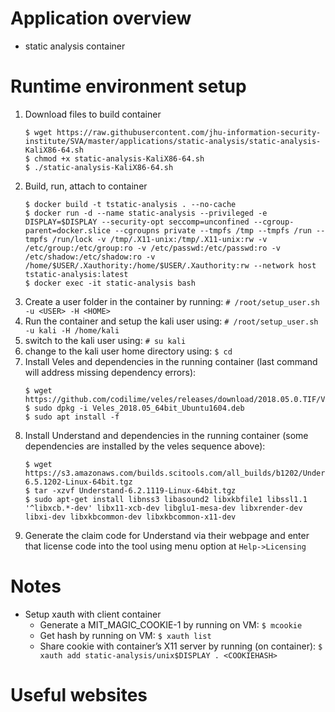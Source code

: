 # Application overview
* static analysis container

# Runtime environment setup
1. Download files to build container
    ```
    $ wget https://raw.githubusercontent.com/jhu-information-security-institute/SVA/master/applications/static-analysis/static-analysis-KaliX86-64.sh
    $ chmod +x static-analysis-KaliX86-64.sh
    $ ./static-analysis-KaliX86-64.sh
    ```
1. Build, run, attach to container
    ```
    $ docker build -t tstatic-analysis . --no-cache
    $ docker run -d --name static-analysis --privileged -e DISPLAY=$DISPLAY --security-opt seccomp=unconfined --cgroup-parent=docker.slice --cgroupns private --tmpfs /tmp --tmpfs /run --tmpfs /run/lock -v /tmp/.X11-unix:/tmp/.X11-unix:rw -v /etc/group:/etc/group:ro -v /etc/passwd:/etc/passwd:ro -v /etc/shadow:/etc/shadow:ro -v /home/$USER/.Xauthority:/home/$USER/.Xauthority:rw --network host tstatic-analysis:latest
    $ docker exec -it static-analysis bash 
    ```
1. Create a user folder in the container by running: `# /root/setup_user.sh -u <USER> -H <HOME> `
1. Run the container and setup the kali user using: `# /root/setup_user.sh -u kali -H /home/kali`
1. switch to the kali user using: `# su kali`
1. change to the kali user home directory using: `$ cd`
1. Install Veles and dependencies in the running container (last command will address missing dependency errors):
    ```
    $ wget https://github.com/codilime/veles/releases/download/2018.05.0.TIF/Veles_2018.05_64bit_Ubuntu1604.deb
    $ sudo dpkg -i Veles_2018.05_64bit_Ubuntu1604.deb
    $ sudo apt install -f
    ```
1. Install Understand and dependencies in the running container (some dependencies are installed by the veles sequence above):
    ```
    $ wget https://s3.amazonaws.com/builds.scitools.com/all_builds/b1202/Understand/Understand-6.5.1202-Linux-64bit.tgz
    $ tar -xzvf Understand-6.2.1119-Linux-64bit.tgz
    $ sudo apt-get install libnss3 libasound2 libxkbfile1 libssl1.1 '^libxcb.*-dev' libx11-xcb-dev libglu1-mesa-dev libxrender-dev libxi-dev libxkbcommon-dev libxkbcommon-x11-dev
    ```
1. Generate the claim code for Understand via their webpage and enter that license code into the tool using menu option at `Help->Licensing`

# Notes
* Setup xauth with client container
    * Generate a MIT_MAGIC_COOKIE-1 by running on VM: `$ mcookie`
    * Get <COOKIEHASH> hash by running on VM: `$ xauth list`
    * Share cookie with container’s X11 server by running (on container): `$ xauth add static-analysis/unix$DISPLAY . <COOKIEHASH>`

# Useful websites
